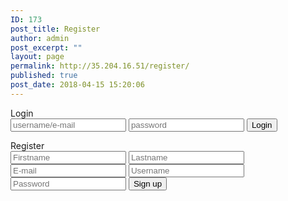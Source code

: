 ```yaml
---
ID: 173
post_title: Register
author: admin
post_excerpt: ""
layout: page
permalink: http://35.204.16.51/register/
published: true
post_date: 2018-04-15 15:20:06
---
```

<!DOCTYPE html>
<html>
<head>
	<title></title>
</head>
<body>

<section class="main-container">
<div>
Login
			<div class="login-form">
				<form class="login-form" action="includes/login.inc.php" method="POST">
					<input type="text" name="uid" placeholder="username/e-mail">
					<input type="password" name="pwd" placeholder="password">
					<button type="submit" name="submit">Login</button>
				</form>
			</div>
Register
			<div class="signup-form">
		                 <form class="signup-form" action="includes/signup.inc.php" method="POST">
					<input type="text" name="first" placeholder="Firstname">
					<input type="text" name="last" placeholder="Lastname">
					<input type="text" name="email" placeholder="E-mail">
					<input type="text" name="uid" placeholder="Username">
					<input type="password" name="pwd" placeholder="Password">
					<button type="submit" name="submit">Sign up</button>
				</form>
			</div>
</section>

</body>
</html>
